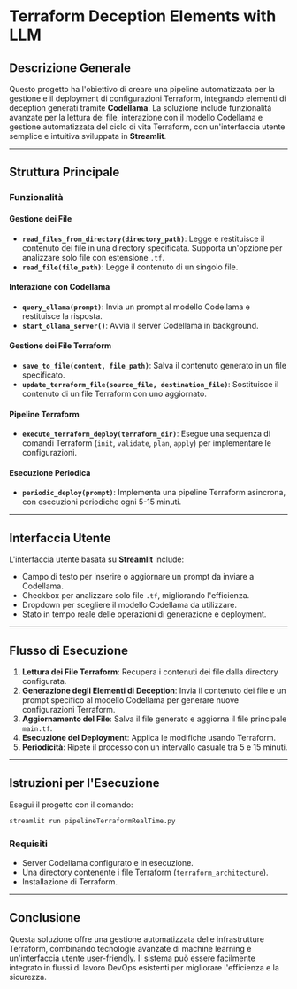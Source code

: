 # Terraform Deception Elements with LLM

## Descrizione Generale

Questo progetto ha l'obiettivo di creare una pipeline automatizzata per la gestione e il deployment di configurazioni Terraform, integrando elementi di deception generati tramite **Codellama**. La soluzione include funzionalità avanzate per la lettura dei file, interazione con il modello Codellama e gestione automatizzata del ciclo di vita Terraform, con un'interfaccia utente semplice e intuitiva sviluppata in **Streamlit**.

---

## Struttura Principale

### Funzionalità

#### Gestione dei File
- **`read_files_from_directory(directory_path)`**: Legge e restituisce il contenuto dei file in una directory specificata. Supporta un'opzione per analizzare solo file con estensione `.tf`.
- **`read_file(file_path)`**: Legge il contenuto di un singolo file.

#### Interazione con Codellama
- **`query_ollama(prompt)`**: Invia un prompt al modello Codellama e restituisce la risposta.
- **`start_ollama_server()`**: Avvia il server Codellama in background.

#### Gestione dei File Terraform
- **`save_to_file(content, file_path)`**: Salva il contenuto generato in un file specificato.
- **`update_terraform_file(source_file, destination_file)`**: Sostituisce il contenuto di un file Terraform con uno aggiornato.

#### Pipeline Terraform
- **`execute_terraform_deploy(terraform_dir)`**: Esegue una sequenza di comandi Terraform (`init`, `validate`, `plan`, `apply`) per implementare le configurazioni.

#### Esecuzione Periodica
- **`periodic_deploy(prompt)`**: Implementa una pipeline Terraform asincrona, con esecuzioni periodiche ogni 5-15 minuti.

---

## Interfaccia Utente

L'interfaccia utente basata su **Streamlit** include:
- Campo di testo per inserire o aggiornare un prompt da inviare a Codellama.
- Checkbox per analizzare solo file `.tf`, migliorando l'efficienza.
- Dropdown per scegliere il modello Codellama da utilizzare.
- Stato in tempo reale delle operazioni di generazione e deployment.

---

## Flusso di Esecuzione

1. **Lettura dei File Terraform**: Recupera i contenuti dei file dalla directory configurata.
2. **Generazione degli Elementi di Deception**: Invia il contenuto dei file e un prompt specifico al modello Codellama per generare nuove configurazioni Terraform.
3. **Aggiornamento del File**: Salva il file generato e aggiorna il file principale `main.tf`.
4. **Esecuzione del Deployment**: Applica le modifiche usando Terraform.
5. **Periodicità**: Ripete il processo con un intervallo casuale tra 5 e 15 minuti.

---

## Istruzioni per l'Esecuzione

Esegui il progetto con il comando:

```bash
streamlit run pipelineTerraformRealTime.py
```

### Requisiti
- Server Codellama configurato e in esecuzione.
- Una directory contenente i file Terraform (`terraform_architecture`).
- Installazione di Terraform.

---

## Conclusione

Questa soluzione offre una gestione automatizzata delle infrastrutture Terraform, combinando tecnologie avanzate di machine learning e un'interfaccia utente user-friendly. Il sistema può essere facilmente integrato in flussi di lavoro DevOps esistenti per migliorare l'efficienza e la sicurezza.